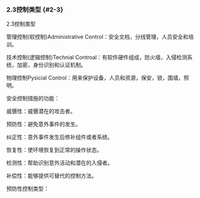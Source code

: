 ### 2.3控制类型 {#2-3}

2.3控制类型

管理控制(软控制)Administrative Control：安全文档，分线管理，人员安全和培训。

技术控制(逻辑控制)Technial Controal：有软件硬件组成，防火墙，入侵检测系统，加密，身份识别和认证机制。

物理控制Pysicial Control：用来保护设备，人员和资源，保安，锁，围墙，照明。

安全控制措施的功能：

威慑性：威慑潜在的攻击者。

预防性：避免意外事件的发生。

纠正性：意外事件发生后修补组件或者系统。

恢复性：使环境恢复到正常的操作状态。

检测性：帮助识别意外活动和潜在的入侵者。

补偿性：能够提供可替代的控制方法。

预防性控制类型：